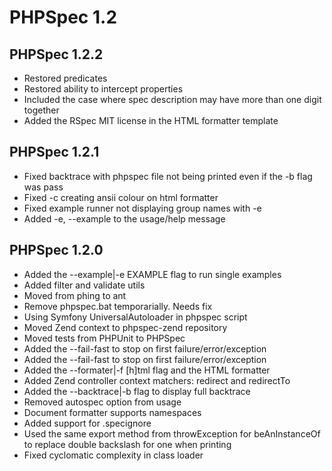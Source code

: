PHPSpec 1.2
===========

PHPSpec 1.2.2
-------------

* Restored predicates
* Restored ability to intercept properties
* Included the case where spec description may have more than one digit together
* Added the RSpec MIT license in the HTML formatter template

PHPSpec 1.2.1
-------------

* Fixed backtrace with phpspec file not being printed even if the -b flag was pass
* Fixed -c creating ansii colour on html formatter
* Fixed example runner not displaying group names with -e
* Added -e, --example to the usage/help message

PHPSpec 1.2.0
-------------

* Added the --example|-e EXAMPLE flag to run single examples
* Added filter and validate utils
* Moved from phing to ant
* Remove phpspec.bat temporarially. Needs fix
* Using Symfony UniversalAutoloader in phpspec script
* Moved Zend context to phpspec-zend repository
* Moved tests from PHPUnit to PHPSpec
* Added the --fail-fast to stop on first failure/error/exception
* Added the --fail-fast to stop on first failure/error/exception
* Added the --formater|-f [h]tml flag and the HTML formatter
* Added Zend controller context matchers: redirect and redirectTo
* Added the --backtrace|-b flag to display full backtrace
* Removed autospec option from usage
* Document formatter supports namespaces
* Added support for .specignore
* Used the same export method from throwException for beAnInstanceOf to replace
  double backslash for one when printing
* Fixed cyclomatic complexity in class loader
